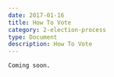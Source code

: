 ```yaml
---
date: 2017-01-16
title: How To Vote
category: 2-election-process
type: Document
description: How To Vote
---
```

```
Coming soon.
```
